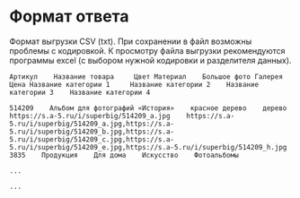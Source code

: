 # Формат ответа

Формат выгрузки CSV \(txt\). При сохранении в файл возможны проблемы с кодировкой. К просмотру файла выгрузки рекомендуются программы excel \(с выбором нужной кодировки и разделителя данных\).

```text
Артикул    Название товара     Цвет Материал    Большое фото Галерея Цена Название категории 1     Название категории 2    Название категории 3    Название категории 4

514209    Альбом для фотографий «История»    красное дерево    дерево    https://s.a-5.ru/i/superbig/514209_a.jpg    https://s.a-5.ru/i/superbig/514209_a.jpg,https://s.a-5.ru/i/superbig/514209_b.jpg,https://s.a-5.ru/i/superbig/514209_c.jpg,https://s.a-5.ru/i/superbig/514209_e.jpg,https://s.a-5.ru/i/superbig/514209_h.jpg    3835    Продукция    Для дома    Искусство    Фотоальбомы

...

...
```

